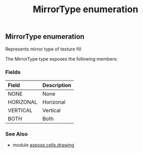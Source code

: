 ﻿---
title: MirrorType enumeration
second_title: Aspose.Cells for Python via .NET API References
description: 
type: docs
weight: 960
url: /aspose.cells.drawing/mirrortype/
is_root: false
---

## MirrorType enumeration

Represents mirror type of texture fill



The MirrorType type exposes the following members:

### Fields
| Field | Description |
| :- | :- |
| NONE | None |
| HORIZONAL | Horizonal |
| VERTICAL | Vertical |
| BOTH | Both |



### See Also
* module [aspose.cells.drawing](..)
